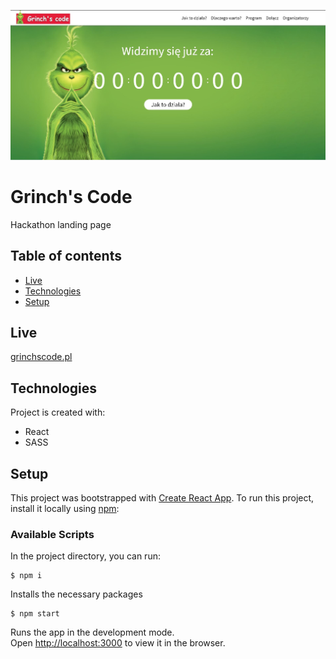 ![Grinch's Code](./ss_readme.jpg)

# Grinch's Code
Hackathon landing page

## Table of contents
* [Live](#live)
* [Technologies](#technologies)
* [Setup](#setup)

## Live
[grinchscode.pl](http://grinchscode.pl/)

## Technologies
Project is created with:
* React
* SASS

## Setup
This project was bootstrapped with [Create React App](https://github.com/facebook/create-react-app).
To run this project, install it locally using [npm](https://www.npmjs.com):

### Available Scripts

In the project directory, you can run:

```
$ npm i
```

Installs the necessary packages

```
$ npm start
```

Runs the app in the development mode.<br />
Open [http://localhost:3000](http://localhost:3000) to view it in the browser.
